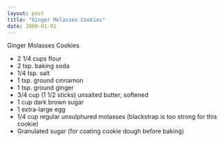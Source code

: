 ```yaml
---
layout: post
title: "Ginger Molasses Cookies"
date: 2000-01-01
---
```


Ginger Molasses Cookies

- 2 1/4 cups flour
- 2 tsp. baking soda
- 1/4 tsp. salt
- 1 tsp. ground cinnamon
- 1 tsp. ground ginger
- 3/4 cup (1 1/2 sticks) unsalted butter, softened
- 1 cup dark brown sugar
- 1 extra-large egg
- 1/4 cup regular unsulphured molasses (blackstrap is too strong for this cookie)
- Granulated sugar (for coating cookie dough before baking)

